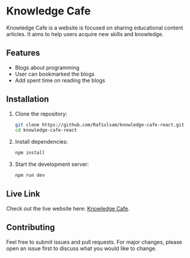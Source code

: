 
# Knowledge Cafe

Knowledge Cafe is a website is focused on sharing educational content articles. It aims to help users acquire new skills and knowledge.


## Features

- Blogs about programming
- User can bookmarked the blogs
- Add spent time on reading the blogs


## Installation

1. Clone the repository:
    ```sh
    git clone https://github.com/Rafiulsam/knowledge-cafe-react.git
    cd knowledge-cafe-react
    ```

2. Install dependencies:
    ```sh
    npm install
    ```

3. Start the development server:
    ```sh
    npm run dev
    ```
    

## Live Link
Check out the live website here: [Knowledge Cafe](https://knowlegd-cafe.netlify.app/).

## Contributing

Feel free to submit issues and pull requests. For major changes, please open an issue first to discuss what you would like to change.